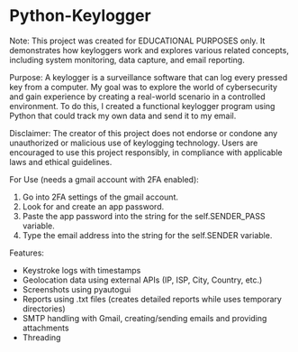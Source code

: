 # Python-Keylogger

Note: This project was created for EDUCATIONAL PURPOSES only. It demonstrates how keyloggers work and explores various related concepts, including system monitoring, data capture, and email reporting.


		
Purpose: A keylogger is a surveillance software that can log every pressed key from a computer. My goal was to explore the world of cybersecurity and gain experience by creating a real-world scenario in a controlled environment. To do this, I created a functional keylogger program using Python that could track my own data and send it to my email.

Disclaimer: The creator of this project does not endorse or condone any unauthorized or malicious use of keylogging technology. Users are encouraged to use this project responsibly, in compliance with applicable laws and ethical guidelines.

For Use (needs a gmail account with 2FA enabled):
1. Go into 2FA settings of the gmail account.
2. Look for and create an app password.
3. Paste the app password into the string for the self.SENDER_PASS variable.
4. Type the email address into the string for the self.SENDER variable.

Features:
- Keystroke logs with timestamps
- Geolocation data using external APIs (IP, ISP, City, Country, etc.)
- Screenshots using pyautogui
- Reports using .txt files (creates detailed reports while uses temporary directories)
- SMTP handling with Gmail, creating/sending emails and providing attachments
- Threading
